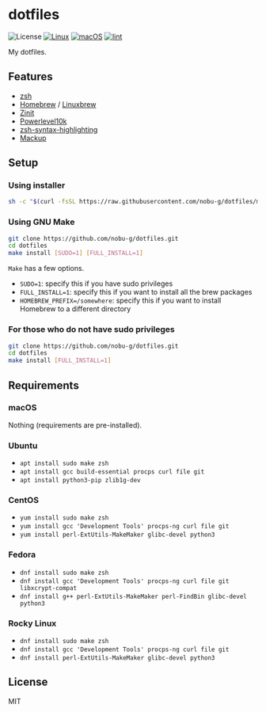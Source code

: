 # dotfiles

![License](http://img.shields.io/badge/license-MIT-blue.svg)
[![Linux](https://github.com/nobu-g/dotfiles/actions/workflows/test-linux.yml/badge.svg)](https://github.com/nobu-g/dotfiles/actions/workflows/test-linux.yml)
[![macOS](https://github.com/nobu-g/dotfiles/actions/workflows/test-macos.yml/badge.svg)](https://github.com/nobu-g/dotfiles/actions/workflows/test-macos.yml)
[![lint](https://github.com/nobu-g/dotfiles/actions/workflows/lint.yml/badge.svg)](https://github.com/nobu-g/dotfiles/actions/workflows/lint.yml)

My dotfiles.

## Features
- [zsh](https://zsh.sourceforge.io)
- [Homebrew](https://brew.sh/) / [Linuxbrew](https://docs.brew.sh/Homebrew-on-Linux)
- [Zinit](https://github.com/zdharma-continuum/zinit)
- [Powerlevel10k](https://github.com/romkatv/powerlevel10k)
- [zsh-syntax-highlighting](https://github.com/zsh-users/zsh-syntax-highlighting)
- [Mackup](https://github.com/lra/mackup)

## Setup

### Using installer

```bash
sh -c "$(curl -fsSL https://raw.githubusercontent.com/nobu-g/dotfiles/main/install.sh)"
```

### Using GNU Make

```bash
git clone https://github.com/nobu-g/dotfiles.git
cd dotfiles
make install [SUDO=1] [FULL_INSTALL=1]
```

`Make` has a few options.
- `SUDO=1`: specify this if you have sudo privileges
- `FULL_INSTALL=1`: specify this if you want to install all the brew packages
- `HOMEBREW_PREFIX=/somewhere`: specify this if you want to install Homebrew to a different directory

### For those who do not have sudo privileges

```bash
git clone https://github.com/nobu-g/dotfiles.git
cd dotfiles
make install [FULL_INSTALL=1]
```


## Requirements

### macOS
Nothing (requirements are pre-installed).

### Ubuntu
- `apt install sudo make zsh`
- `apt install gcc build-essential procps curl file git`
- `apt install python3-pip zlib1g-dev`

### CentOS
- `yum install sudo make zsh`
- `yum install gcc 'Development Tools' procps-ng curl file git`
- `yum install perl-ExtUtils-MakeMaker glibc-devel python3`

### Fedora
- `dnf install sudo make zsh`
- `dnf install gcc 'Development Tools' procps-ng curl file git libxcrypt-compat`
- `dnf install g++ perl-ExtUtils-MakeMaker perl-FindBin glibc-devel python3`

### Rocky Linux
- `dnf install sudo make zsh`
- `dnf install gcc 'Development Tools' procps-ng curl file git`
- `dnf install perl-ExtUtils-MakeMaker glibc-devel python3`

## License

MIT
